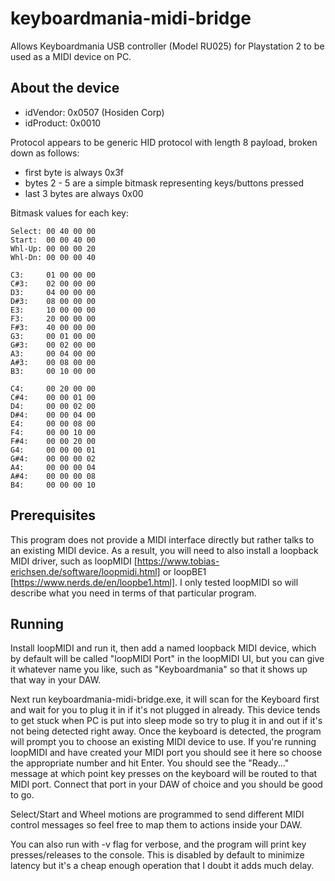 # keyboardmania-midi-bridge
Allows Keyboardmania USB controller (Model RU025) for Playstation 2 to be used as a MIDI device on PC.

## About the device
- idVendor: 0x0507 (Hosiden Corp)
- idProduct: 0x0010

Protocol appears to be generic HID protocol with length 8 payload, broken down as follows:
- first byte is always 0x3f
- bytes 2 - 5 are a simple bitmask representing keys/buttons pressed
- last 3 bytes are always 0x00

Bitmask values for each key:

```
Select: 00 40 00 00
Start:  00 00 40 00
Whl-Up: 00 00 00 20
Whl-Dn: 00 00 00 40

C3:     01 00 00 00
C#3:    02 00 00 00
D3:     04 00 00 00
D#3:    08 00 00 00
E3:     10 00 00 00
F3:     20 00 00 00
F#3:    40 00 00 00
G3:     00 01 00 00
G#3:    00 02 00 00
A3:     00 04 00 00
A#3:    00 08 00 00
B3:     00 10 00 00

C4:     00 20 00 00
C#4:    00 00 01 00
D4:     00 00 02 00
D#4:    00 00 04 00
E4:     00 00 08 00
F4:     00 00 10 00
F#4:    00 00 20 00
G4:     00 00 00 01
G#4:    00 00 00 02
A4:     00 00 00 04
A#4:    00 00 00 08
B4:     00 00 00 10
```

## Prerequisites
This program does not provide a MIDI interface directly but rather talks to an existing MIDI device. As a result, you will need to also
install a loopback MIDI driver, such as loopMIDI [https://www.tobias-erichsen.de/software/loopmidi.html] or loopBE1 [https://www.nerds.de/en/loopbe1.html].
I only tested loopMIDI so will describe what you need in terms of that particular program.

## Running
Install loopMIDI and run it, then add a named loopback MIDI device, which by default will be called "loopMIDI Port" in the loopMIDI UI, but you can
give it whatever name you like, such as "Keyboardmania" so that it shows up that way in your DAW.

Next run keyboardmania-midi-bridge.exe, it will scan for the Keyboard first and wait for you to plug it in if it's not plugged in already. This device
tends to get stuck when PC is put into sleep mode so try to plug it in and out if it's not being detected right away. Once the keyboard is detected,
the program will prompt you to choose an existing MIDI device to use. If you're running loopMIDI and have created your MIDI port you should see it here
so choose the appropriate number and hit Enter. You should see the "Ready..." message at which point key presses on the keyboard will be routed to that
MIDI port. Connect that port in your DAW of choice and you should be good to go.

Select/Start and Wheel motions are programmed to send different MIDI control messages so feel free to map them to actions inside your DAW.

You can also run with -v flag for verbose, and the program will print key presses/releases to the console. This is disabled by default to minimize
latency but it's a cheap enough operation that I doubt it adds much delay.
